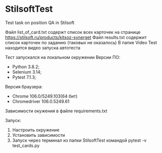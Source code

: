 # StilsoftTest
Test task on position QA in Stilsoft

Файл list_of_card.txt содержт список всех карточек на странице https://stilsoft.ru/products/kitsoz-synerget
Файл results.txt содержит список карточек по заданию (таковых не оказалось)
В папке Video Test находится видео запуска автотеста

Тест запускался на локальном окружении
Версии ПО:
- Python 3.8.2;
- Selenium 3.14;
- Pytest 7.1.3;

Версия браузера:
- Chrome 106.0/5249.103(64 бит)
- Chromedriver 106.0.5249.61

Зависимости окужения в файле requirements.txt

Запуск:
1. Настроить окружение
2. Установить зависимости
3. Запуск через терминал из папки StilsoftTest командой pytest -v test_cards.py
